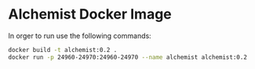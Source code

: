 # Alchemist Docker Image

In orger to run use the following commands:

```bash
docker build -t alchemist:0.2 .
docker run -p 24960-24970:24960-24970 --name alchemist alchemist:0.2
```
